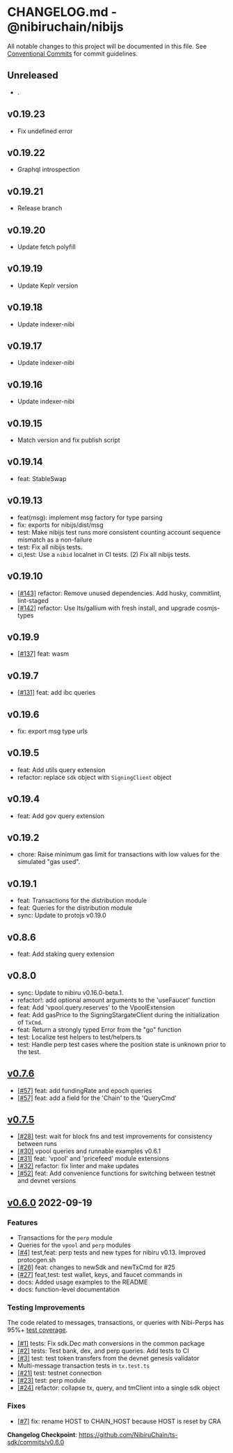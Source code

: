 # CHANGELOG.md - @nibiruchain/nibijs

All notable changes to this project will be documented in this file.
See [Conventional Commits](https://conventionalcommits.org) for commit guidelines.

## Unreleased

- .

## v0.19.23

- Fix undefined error

## v0.19.22

- Graphql introspection

## v0.19.21

- Release branch

## v0.19.20

- Update fetch polyfill

## v0.19.19

- Update Keplr version

## v0.19.18

- Update indexer-nibi

## v0.19.17

- Update indexer-nibi

## v0.19.16

- Update indexer-nibi

## v0.19.15

- Match version and fix publish script

## v0.19.14

- feat: StableSwap

## v0.19.13

- feat(msg): implement msg factory for type parsing
- fix: exports for nibijs/dist/msg
- test: Make nibijs test runs more consistent counting account sequence mismatch as a non-failure
- test: Fix all nibijs tests.
- ci,test: Use a `nibid` localnet in CI tests. (2) Fix all nibijs tests.

## v0.19.10

- [[#143]](https://github.com/NibiruChain/ts-sdk/pull/143) refactor: Remove unused dependencies. Add husky, commitlint, lint-staged
- [[#142]](https://github.com/NibiruChain/ts-sdk/pull/142) refactor: Use lts/gallium with fresh install, and upgrade cosmjs-types

## v0.19.9

- [[#137]](https://github.com/NibiruChain/ts-sdk/pull/137) feat: wasm

## v0.19.7

- [[#131]](https://github.com/NibiruChain/ts-sdk/pull/131) feat: add ibc queries

## v0.19.6

- fix: export msg type urls

## v0.19.5

- feat: Add utils query extension
- refactor: replace `sdk` object with `SigningClient` object

## v0.19.4

- feat: Add gov query extension

## v0.19.2

- chore: Raise minimum gas limit for transactions with low values for the simulated "gas used".

## v0.19.1

- feat: Transactions for the distribution module
- feat: Queries for the distribution module
- sync: Update to protojs v0.19.0

## v0.8.6

- feat: Add staking query extension

## v0.8.0

- sync: Update to nibiru v0.16.0-beta.1.
- refactor!: add optional amount arguments to the 'useFaucet' function
- feat: Add 'vpool.query.reserves' to the VpoolExtension
- feat: Add gasPrice to the SigningStargateClient during the initialization of `TxCmd`.
- feat: Return a strongly typed Error from the "go" function
- test: Localize test helpers to test/helpers.ts
- test: Handle perp test cases where the position state is unknown prior to the test.

## [v0.7.6](https://github.com/NibiruChain/ts-sdk/releases/tag/v0.7.6)

- [[#57]](https://github.com/NibiruChain/ts-sdk/pull/57) feat: add fundingRate and epoch queries
- [[#57]](https://github.com/NibiruChain/ts-sdk/pull/57) feat: add a field for the 'Chain' to the 'QueryCmd'

## [v0.7.5](https://github.com/NibiruChain/ts-sdk/compare/v0.7.0-alpha.2...HEAD)

- [[#28]](https://github.com/NibiruChain/ts-sdk/pull/28) test: wait for block fns and test improvements for consistency between runs
- [[#30]](https://github.com/NibiruChain/ts-sdk/pull/30) vpool queries and runnable examples v0.6.1
- [[#31]](https://github.com/NibiruChain/ts-sdk/pull/31) feat: 'vpool' and 'pricefeed' module extensions
- [[#32]](https://github.com/NibiruChain/ts-sdk/pull/32) refactor: fix linter and make updates
- [[#52]](https://github.com/NibiruChain/ts-sdk/pull/52) feat: Add convenience functions for switching between testnet and devnet versions

## [v0.6.0](https://github.com/NibiruChain/ts-sdk/releases/tag/v0.6.0) 2022-09-19

### Features

- Transactions for the `perp` module
- Queries for the `vpool` and `perp` modules
- [[#4]](https://github.com/NibiruChain/ts-sdk/pull/4) test,feat: perp tests and new types for nibiru v0.13. Improved protocgen.sh
- [[#26]](https://github.com/NibiruChain/ts-sdk/pull/26) feat: changes to newSdk and newTxCmd for #25
- [[#27]](https://github.com/NibiruChain/ts-sdk/pull/27) feat,test: test wallet, keys, and faucet commands in
- docs: Added usage examples to the README
- docs: function-level documentation

### Testing Improvements

The code related to messages, transactions, or queries with Nibi-Perps has 95%+ [test coverage](https://github.com/NibiruChain/ts-sdk/actions/runs/3085927495/jobs/4989760331).

- [[#1]](https://github.com/NibiruChain/ts-sdk/pull/1) tests: Fix sdk.Dec math conversions in the common package
- [[#2]](https://github.com/NibiruChain/ts-sdk/pull/2) tests: Test bank, dex, and perp queries. Add tests to CI
- [[#3]](https://github.com/NibiruChain/ts-sdk/pull/3) test: test token transfers from the devnet genesis validator
- Multi-message transaction tests in `tx.test.ts`
- [[#21]](https://github.com/NibiruChain/ts-sdk/pull/21) test: testnet connection
- [[#23]](https://github.com/NibiruChain/ts-sdk/pull/23) test: perp module
- [[#24]](https://github.com/NibiruChain/ts-sdk/pull/24) refactor: collapse tx, query, and tmClient into a single sdk object

### Fixes

- [[#7]](https://github.com/NibiruChain/ts-sdk/pull/7) fix: rename HOST to CHAIN_HOST because HOST is reset by CRA

**Changelog Checkpoint**: <https://github.com/NibiruChain/ts-sdk/commits/v0.6.0>

